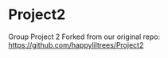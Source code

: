 # Project2
Group Project 2
Forked from our original repo: https://github.com/happyliltrees/Project2

